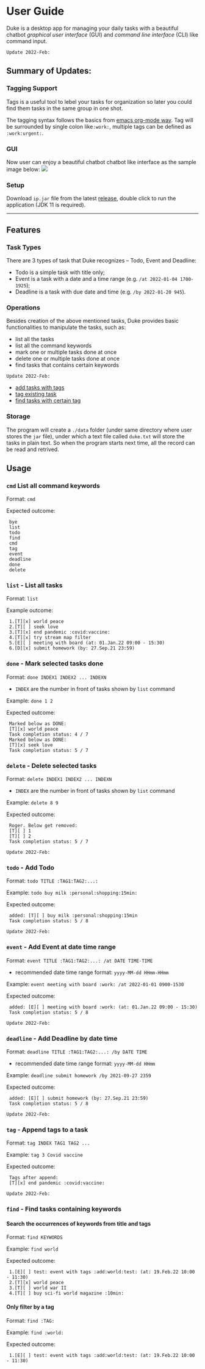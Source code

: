 # User Guide
Duke is a desktop app for managing your daily tasks with a beautiful chatbot _graphical user interface_ (GUI) and _command line interface_ (CLI) like command input.

`Update 2022-Feb:`
## Summary of Updates:
### Tagging Support 
Tags is a useful tool to lebel your tasks for organization so later you could find them tasks in the same group in one shot. 

The tagging syntax follows the basics from [emacs org-mode way](https://orgmode.org/manual/Tags.html). Tag will be surrounded by single colon like`:work:`, multiple tags can be defined as `:work:urgent:`.

### GUI 
Now user can enjoy a beautiful chatbot chatbot like interface as the sample image below:
![](./pic/dukegui.png)

### Setup 

Download `ip.jar` file from the latest [release](https://github.com/l-shihao/ip/releases), 
double click to run the application (JDK 11 is required).

----
## Features

### Task Types
There are 3 types of task that Duke recognizes – Todo, Event and Deadline:
+ Todo is a simple task with title only;
+ Event is a task with a date and a time range (e.g. `/at 2022-01-04 1700-1925`);
+ Deadline is a task with due date and time (e.g. `/by 2022-01-20 945`).

### Operations
Besides creation of the above mentioned tasks, Duke provides basic functionalities to manipulate the tasks, such as:
+ list all the tasks
+ list all the command keywords
+ mark one or multiple tasks done at once
+ delete one or multiple tasks done at once
+ find tasks that contains certain keywords

`Update 2022-Feb:`
+ [add tasks with tags](UserGuide.md#todo---Add-Todo)
+ [tag existing task](UserGuide.md#tag---Append-tags-to-a-task)
+ [find tasks with certain tag](UserGuide.md#Only-filter-by-a-tag)

### Storage
The program will create a `./data` folder (under same directory where user stores the `jar` file), under which a text file called `duke.txt` will store the tasks in plain text. So when the program starts next time, all the record can be read and retrived.

## Usage

### `cmd` List all command keywords

Format: `cmd`

Expected outcome:

```
 bye
 list
 todo
 find
 cmd
 tag
 event
 deadline
 done
 delete
```
### `list` - List all tasks

Format: `list`

Example outcome:
```
 1.[T][x] world peace
 2.[T][ ] seek love
 3.[T][x] end pandemic :covid:vaccine:
 4.[T][x] try stream map filter
 5.[E][ ] meeting with board (at: 01.Jan.22 09:00 - 15:30)
 6.[D][x] submit homework (by: 27.Sep.21 23:59)
```
### `done` - Mark selected tasks done

Format: `done INDEX1 INDEX2 ... INDEXN`
- `INDEX` are the number in front of tasks shown by `list` command

Example: `done 1 2`

Expected outcome:
```
 Marked below as DONE:
 [T][x] world peace
 Task completion status: 4 / 7
 Marked below as DONE:
 [T][x] seek love
 Task completion status: 5 / 7
```

### `delete` - Delete selected tasks

Format: `delete INDEX1 INDEX2 ... INDEXN`
- `INDEX` are the number in front of tasks shown by `list` command

Example: `delete 8 9`

Expected outcome:
```
 Roger. Below get removed: 
 [T][ ] 1
 [T][ ] 2
 Task completion status: 5 / 7
```

`Update 2022-Feb:`
### `todo` - Add Todo

Format: `todo TITLE :TAG1:TAG2:...:`

Example: `todo buy milk :personal:shopping:15min:`

Expected outcome:
```
 added: [T][ ] buy milk :personal:shopping:15min
 Task completion status: 5 / 8
```

`Update 2022-Feb:`
### `event` - Add Event at date time range

Format: `event TITLE :TAG1:TAG2:...: /at DATE TIME-TIME`
- recommended date time range format: `yyyy-MM-dd HHmm-HHmm`

Example: `event meeting with board :work: /at 2022-01-01 0900-1530`

Expected outcome:
```
 added: [E][ ] meeting with board :work: (at: 01.Jan.22 09:00 - 15:30)
 Task completion status: 5 / 8
```

`Update 2022-Feb:`
### `deadline` - Add Deadline by date time

Format: `deadline TITLE :TAG1:TAG2:...: /by DATE TIME`
- recommended date time range format: `yyyy-MM-dd HHmm`

Example: `deadline submit homework /by 2021-09-27 2359`

Expected outcome:
```
 added: [E][ ] submit homework (by: 27.Sep.21 23:59)
 Task completion status: 5 / 8
```

`Update 2022-Feb:`
### `tag` - Append tags to a task 
Format: `tag INDEX TAG1 TAG2 ...`

Example: `tag 3 Covid vaccine`

Expected outcome:
```
 Tags after append:
 [T][x] end pandemic :covid:vaccine:
```


`Update 2022-Feb:`
### `find` - Find tasks containing keywords

#### Search the occurrences of keywords from title and tags

Format: `find KEYWORDS`

Example: `find world`

Expected outcome:
```
 1.[E][ ] test: event with tags :add:world:test: (at: 19.Feb.22 10:00 - 11:30)
 2.[T][x] world peace
 3.[T][ ] world war II
 4.[T][ ] buy sci-fi world magazine :10min:
```

#### Only filter by a tag

Format: `find :TAG:`

Example: `find :world:`

Expected outcome:
```
 1.[E][ ] test: event with tags :add:world:test: (at: 19.Feb.22 10:00 - 11:30)
```
